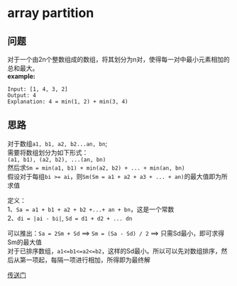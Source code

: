 # array partition
## 问题
对于一个由2n个整数组成的数组，将其划分为n对，使得每一对中最小元素相加的总和最大。  
**example:**
```
Input: [1, 4, 3, 2]  
Output: 4
Explanation: 4 = min(1, 2) + min(3, 4)
```

## 思路
对于数组`a1, b1, a2, b2...an, bn`;  
需要将数组划分为如下形式：  
`(a1, b1), (a2, b2), ...(an, bn)`  
然后求`Sm = min(a1, b1) + min(a2, b2) + ... + min(an, bn)`  
假设对于每组`bi >= ai`，则`Sm(Sm = a1 + a2 + a3 + ... + an)`的最大值即为所求值  

定义：  
1、`Sa = a1 + b1 + a2 + b2 +...+ an + bn`，这是一个常数  
2、`di = |ai - bi|`, `Sd = d1 + d2 + ... dn`  

可以推出：`Sa = 2Sm + Sd` ==> `Sm = (Sa - Sd) / 2` ==> 只需Sd最小，即可求得Sm的最大值  
对于已排序数组，`a1<=b1<=a2<=b2`，这样的Sd最小。所以可以先对数组排序，然后从第一项起，每隔一项进行相加，所得即为最终解

[传送门](https://leetcode.com/problems/array-partition-i/description/)